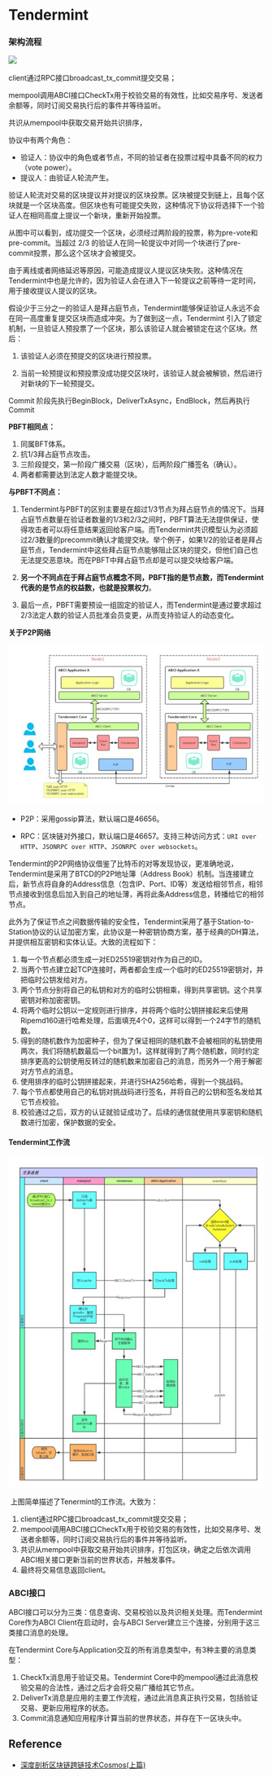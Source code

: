 # Tendermint

### 架构流程

![](../../image/tendermint/tendermint.jpg)

client通过RPC接口broadcast_tx_commit提交交易；

mempool调用ABCI接口CheckTx用于校验交易的有效性，比如交易序号、发送者余额等，同时订阅交易执行后的事件并等待监听。

共识从mempool中获取交易开始共识排序，



协议中有两个角色：

- 验证人：协议中的角色或者节点，不同的验证者在投票过程中具备不同的权力（vote power）。
- 提议人：由验证人轮流产生。

验证人轮流对交易的区块提议并对提议的区块投票。区块被提交到链上，且每个区块就是一个区块高度。但区块也有可能提交失败，这种情况下协议将选择下一个验证人在相同高度上提议一个新块，重新开始投票。

从图中可以看到，成功提交一个区块，必须经过两阶段的投票，称为pre-vote和pre-commit。当超过 2/3 的验证人在同一轮提议中对同一个块进行了pre-commit投票，那么这个区块才会被提交。

由于离线或者网络延迟等原因，可能造成提议人提议区块失败。这种情况在Tendermint中也是允许的，因为验证人会在进入下一轮提议之前等待一定时间，用于接收提议人提议的区块。

假设少于三分之一的验证人是拜占庭节点，Tendermint能够保证验证人永远不会在同一高度重复提交区块而造成冲突。为了做到这一点，Tendermint 引入了锁定机制，一旦验证人预投票了一个区块，那么该验证人就会被锁定在这个区块。然后：

1. 该验证人必须在预提交的区块进行预投票。

2. 当前一轮预提议和预投票没成功提交区块时，该验证人就会被解锁，然后进行对新块的下一轮预提交。

   

Commit 阶段先执行BeginBlock，DeliverTxAsync，EndBlock，然后再执行Commit



**PBFT相同点：**

1. 同属BFT体系。
2. 抗1/3拜占庭节点攻击。
3. 三阶段提交，第一阶段广播交易（区块），后两阶段广播签名（确认）。
4. 两者都需要达到法定人数才能提交块。

**与PBFT不同点：**

1. Tendermint与PBFT的区别主要是在超过1/3节点为拜占庭节点的情况下。当拜占庭节点数量在验证者数量的1/3和2/3之间时，PBFT算法无法提供保证，使得攻击者可以将任意结果返回给客户端。而Tendermint共识模型认为必须超过2/3数量的precommit确认才能提交块。举个例子，如果1/2的验证者是拜占庭节点，Tendermint中这些拜占庭节点能够阻止区块的提交，但他们自己也无法提交恶意块。而在PBFT中拜占庭节点却是可以提交块给客户端。

2. **另一个不同点在于拜占庭节点概念不同，PBFT指的是节点数，而Tendermint代表的是节点的权益数，也就是投票权力**。

3. 最后一点，PBFT需要预设一组固定的验证人，而Tendermint是通过要求超过2/3法定人数的验证人员批准会员变更，从而支持验证人的动态变化。

   

**关于P2P网络**

![](../../image/tendermint/node.jpg)

- P2P：采用gossip算法，默认端口是46656。

- RPC：区块链对外接口，默认端口是46657。支持三种访问方式：`URI over HTTP`、`JSONRPC over HTTP`、`JSONRPC over websockets`。

Tendermint的P2P网络协议借鉴了比特币的对等发现协议，更准确地说，Tendermint是采用了BTCD的P2P地址簿（Address Book）机制。当连接建立后，新节点将自身的Address信息（包含IP、Port、ID等）发送给相邻节点，相邻节点接收到信息后加入到自己的地址薄，再将此条Address信息，转播给它的相邻节点。

此外为了保证节点之间数据传输的安全性，Tendermint采用了基于Station-to-Station协议的认证加密方案，此协议是一种密钥协商方案，基于经典的DH算法，并提供相互密钥和实体认证。大致的流程如下：

1. 每一个节点都必须生成一对ED25519密钥对作为自己的ID。
2. 当两个节点建立起TCP连接时，两者都会生成一个临时的ED25519密钥对，并把临时公钥发给对方。
3. 两个节点分别将自己的私钥和对方的临时公钥相乘，得到共享密钥。这个共享密钥对称加密密钥。
4. 将两个临时公钥以一定规则进行排序，并将两个临时公钥拼接起来后使用Ripemd160进行哈希处理，后面填充4个0，这样可以得到一个24字节的随机数。
5. 得到的随机数作为加密种子，但为了保证相同的随机数不会被相同的私钥使用两次，我们将随机数最后一个bit置为1，这样就得到了两个随机数，同时约定排序更高的公钥使用反转过的随机数来加密自己的消息，而另外一个用于解密对方节点的消息。
6. 使用排序的临时公钥拼接起来，并进行SHA256哈希，得到一个挑战码。
7. 每个节点都使用自己的私钥对挑战码进行签名，并将自己的公钥和签名发给其它节点校验。
8. 校验通过之后，双方的认证就验证成功了。后续的通信就使用共享密钥和随机数进行加密，保护数据的安全。



#### **Tendermint工作流**

![](../../image/tendermint/cosmos-process.jpg)

​     上图简单描述了Tenermint的工作流。大致为：

1. client通过RPC接口broadcast_tx_commit提交交易；
2. mempool调用ABCI接口CheckTx用于校验交易的有效性，比如交易序号、发送者余额等，同时订阅交易执行后的事件并等待监听。
3. 共识从mempool中获取交易开始共识排序，打包区块，确定之后依次调用ABCI相关接口更新当前的世界状态，并触发事件。
4. 最终将交易信息返回client。





### ABCI接口

ABCI接口可以分为三类：信息查询、交易校验以及共识相关处理。而Tendermint Core作为ABCI Client在启动时，会与ABCI Server建立三个连接，分别用于这三类接口消息的处理。

在Tendermint Core与Application交互的所有消息类型中，有3种主要的消息类型：

1. CheckTx消息用于验证交易。Tendermint Core中的mempool通过此消息校验交易的合法性，通过之后才会将交易广播给其它节点。
2. DeliverTx消息是应用的主要工作流程，通过此消息真正执行交易，包括验证交易、更新应用程序的状态。
3. Commit消息通知应用程序计算当前的世界状态，并存在下一区块头中。



## Reference

- [深度剖析区块链跨链技术Cosmos(上篇)](https://mp.weixin.qq.com/s?__biz=MzUyMjg0MzIxMA==&mid=2247483679&idx=1&sn=1fadfa95a266e199c3f2966c2decfbae&chksm=f9c4e43aceb36d2c19f07450f98a2938ef345aeb454f0f668057e66a89adb0dfda91910cccd9&scene=21#wechat_redirect)
